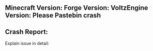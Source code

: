 Minecraft Version:
Forge Version:
VoltzEngine Version:
**Please Pastebin crash**
---------------------
Crash Report:
----------
Explain issue in detail: